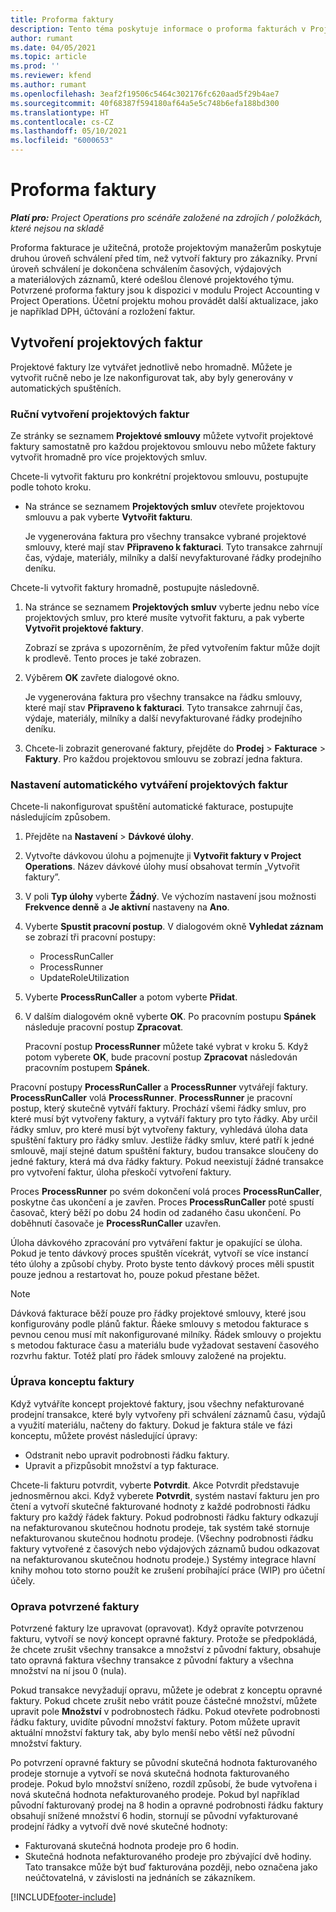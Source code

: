 ```yaml
---
title: Proforma faktury
description: Tento téma poskytuje informace o proforma fakturách v Project Operations.
author: rumant
ms.date: 04/05/2021
ms.topic: article
ms.prod: ''
ms.reviewer: kfend
ms.author: rumant
ms.openlocfilehash: 3eaf2f19506c5464c302176fc620aad5f29b4ae7
ms.sourcegitcommit: 40f68387f594180af64a5e5c748b6efa188bd300
ms.translationtype: HT
ms.contentlocale: cs-CZ
ms.lasthandoff: 05/10/2021
ms.locfileid: "6000653"
---
```

# <a name="proforma-invoices"></a>Proforma faktury

_**Platí pro:** Project Operations pro scénáře založené na zdrojích / položkách, které nejsou na skladě_

Proforma fakturace je užitečná, protože projektovým manažerům poskytuje druhou úroveň schválení před tím, než vytvoří faktury pro zákazníky. První úroveň schválení je dokončena schválením časových, výdajových a materiálových záznamů, které odešlou členové projektového týmu. Potvrzené proforma faktury jsou k dispozici v modulu Project Accounting v Project Operations. Účetní projektu mohou provádět další aktualizace, jako je například DPH, účtování a rozložení faktur.


## <a name="creating-project-invoices"></a>Vytvoření projektových faktur

Projektové faktury lze vytvářet jednotlivě nebo hromadně. Můžete je vytvořit ručně nebo je lze nakonfigurovat tak, aby byly generovány v automatických spuštěních.

### <a name="manually-create-project-invoices"></a>Ruční vytvoření projektových faktur 

Ze stránky se seznamem **Projektové smlouvy** můžete vytvořit projektové faktury samostatně pro každou projektovou smlouvu nebo můžete faktury vytvořit hromadně pro více projektových smluv.

Chcete-li vytvořit fakturu pro konkrétní projektovou smlouvu, postupujte podle tohoto kroku.

- Na stránce se seznamem **Projektových smluv** otevřete projektovou smlouvu a pak vyberte **Vytvořit fakturu**.

    Je vygenerována faktura pro všechny transakce vybrané projektové smlouvy, které mají stav **Připraveno k fakturaci**. Tyto transakce zahrnují čas, výdaje, materiály, milníky a další nevyfakturované řádky prodejního deníku.

Chcete-li vytvořit faktury hromadně, postupujte následovně.

1. Na stránce se seznamem **Projektových smluv** vyberte jednu nebo více projektových smluv, pro které musíte vytvořit fakturu, a pak vyberte **Vytvořit projektové faktury**.

    Zobrazí se zpráva s upozorněním, že před vytvořením faktur může dojít k prodlevě. Tento proces je také zobrazen.

2. Výběrem **OK** zavřete dialogové okno.

    Je vygenerována faktura pro všechny transakce na řádku smlouvy, které mají stav **Připraveno k fakturaci**. Tyto transakce zahrnují čas, výdaje, materiály, milníky a další nevyfakturované řádky prodejního deníku.

3. Chcete-li zobrazit generované faktury, přejděte do **Prodej** \> **Fakturace** \> **Faktury**. Pro každou projektovou smlouvu se zobrazí jedna faktura.

### <a name="set-up-automated-creation-of-project-invoices"></a>Nastavení automatického vytváření projektových faktur 

Chcete-li nakonfigurovat spuštění automatické fakturace, postupujte následujícím způsobem.

1. Přejděte na **Nastavení** \> **Dávkové úlohy**.
2. Vytvořte dávkovou úlohu a pojmenujte ji **Vytvořit faktury v Project Operations**. Název dávkové úlohy musí obsahovat termín „Vytvořit faktury”.
3. V poli **Typ úlohy** vyberte **Žádný**. Ve výchozím nastavení jsou možnosti **Frekvence denně** a **Je aktivní** nastaveny na **Ano**.
4. Vyberte **Spustit pracovní postup**. V dialogovém okně **Vyhledat záznam** se zobrazí tři pracovní postupy:

    - ProcessRunCaller
    - ProcessRunner
    - UpdateRoleUtilization

5. Vyberte **ProcessRunCaller** a potom vyberte **Přidat**.
6. V dalším dialogovém okně vyberte **OK**. Po pracovním postupu **Spánek** následuje pracovní postup **Zpracovat**.

    Pracovní postup **ProcessRunner** můžete také vybrat v kroku 5. Když potom vyberete **OK**, bude pracovní postup **Zpracovat** následován pracovním postupem **Spánek**.

Pracovní postupy **ProcessRunCaller** a **ProcessRunner** vytvářejí faktury. **ProcessRunCaller** volá **ProcessRunner**. **ProcessRunner** je pracovní postup, který skutečně vytváří faktury. Prochází všemi řádky smluv, pro které musí být vytvořeny faktury, a vytváří faktury pro tyto řádky. Aby určil řádky smluv, pro které musí být vytvořeny faktury, vyhledává úloha data spuštění faktury pro řádky smluv. Jestliže řádky smluv, které patří k jedné smlouvě, mají stejné datum spuštění faktury, budou transakce sloučeny do jedné faktury, která má dva řádky faktury. Pokud neexistují žádné transakce pro vytvoření faktur, úloha přeskočí vytvoření faktury.

Proces **ProcessRunner** po svém dokončení volá proces **ProcessRunCaller**, poskytne čas ukončení a je zavřen. Proces **ProcessRunCaller** poté spustí časovač, který běží po dobu 24 hodin od zadaného času ukončení. Po doběhnutí časovače je **ProcessRunCaller** uzavřen.

Úloha dávkového zpracování pro vytváření faktur je opakující se úloha. Pokud je tento dávkový proces spuštěn vícekrát, vytvoří se více instancí této úlohy a způsobí chyby. Proto byste tento dávkový proces měli spustit pouze jednou a restartovat ho, pouze pokud přestane běžet.

> [!NOTE]
> Dávková fakturace běží pouze pro řádky projektové smlouvy, které jsou konfigurovány podle plánů faktur. Řáeke smlouvy s metodou fakturace s pevnou cenou musí mít nakonfigurované milníky. Řádek smlouvy o projektu s metodou fakturace času a materiálu bude vyžadovat sestavení časového rozvrhu faktur. Totéž platí pro řádek smlouvy založené na projektu.      
 
### <a name="edit-a-draft-invoice"></a>Úprava konceptu faktury

Když vytváříte koncept projektové faktury, jsou všechny nefakturované prodejní transakce, které byly vytvořeny při schválení záznamů času, výdajů a využití materiálu, načteny do faktury. Dokud je faktura stále ve fázi konceptu, můžete provést následující úpravy:

- Odstranit nebo upravit podrobnosti řádku faktury.
- Upravit a přizpůsobit množství a typ fakturace.

Chcete-li fakturu potvrdit, vyberte **Potvrdit**. Akce Potvrdit představuje jednosměrnou akci. Když vyberete **Potvrdit**, systém nastaví fakturu jen pro čtení a vytvoří skutečné fakturované hodnoty z každé podrobnosti řádku faktury pro každý řádek faktury. Pokud podrobnosti řádku faktury odkazují na nefakturovanou skutečnou hodnotu prodeje, tak systém také stornuje nefakturovanou skutečnou hodnotu prodeje. (Všechny podrobnosti řádku faktury vytvořené z časových nebo výdajových záznamů budou odkazovat na nefakturovanou skutečnou hodnotu prodeje.) Systémy integrace hlavní knihy mohou toto storno použít ke zrušení probíhající práce (WIP) pro účetní účely.

### <a name="correct-a-confirmed-invoice"></a>Oprava potvrzené faktury

Potvrzené faktury lze upravovat (opravovat). Když opravíte potvrzenou fakturu, vytvoří se nový koncept opravné faktury. Protože se předpokládá, že chcete zrušit všechny transakce a množství z původní faktury, obsahuje tato opravná faktura všechny transakce z původní faktury a všechna množství na ní jsou 0 (nula).

Pokud transakce nevyžadují opravu, můžete je odebrat z konceptu opravné faktury. Pokud chcete zrušit nebo vrátit pouze částečné množství, můžete upravit pole **Množství** v podrobnostech řádku. Pokud otevřete podrobnosti řádku faktury, uvidíte původní množství faktury. Potom můžete upravit aktuální množství faktury tak, aby bylo menší nebo větší než původní množství faktury.

Po potvrzení opravné faktury se původní skutečná hodnota fakturovaného prodeje stornuje a vytvoří se nová skutečná hodnota fakturovaného prodeje. Pokud bylo množství sníženo, rozdíl způsobí, že bude vytvořena i nová skutečná hodnota nefakturovaného prodeje. Pokud byl například původní fakturovaný prodej na 8 hodin a opravné podrobnosti řádku faktury obsahují snížené množství 6 hodin, stornují se původní vyfakturované prodejní řádky a vytvoří dvě nové skutečné hodnoty:

- Fakturovaná skutečná hodnota prodeje pro 6 hodin.
- Skutečná hodnota nefakturovaného prodeje pro zbývající dvě hodiny. Tato transakce může být buď fakturována později, nebo označena jako neúčtovatelná, v závislosti na jednáních se zákazníkem.


[!INCLUDE[footer-include](../includes/footer-banner.md)]
